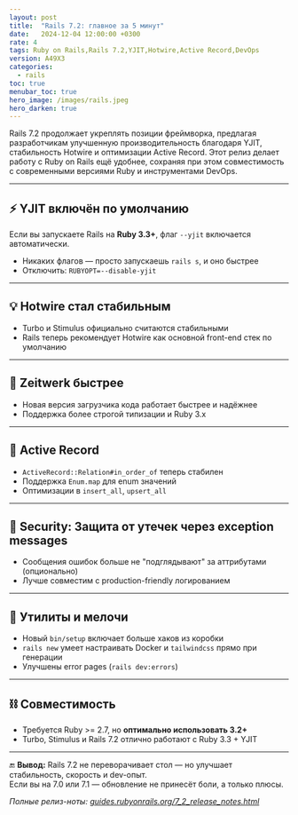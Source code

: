 ```yaml
---
layout: post
title:  "Rails 7.2: главное за 5 минут"
date:   2024-12-04 12:00:00 +0300
rate: 4
tags: Ruby on Rails,Rails 7.2,YJIT,Hotwire,Active Record,DevOps
version: A49X3
categories:
  - rails
toc: true
menubar_toc: true
hero_image: /images/rails.jpeg
hero_darken: true
---
```

Rails 7.2 продолжает укреплять позиции фреймворка, предлагая разработчикам улучшенную производительность благодаря YJIT, стабильность Hotwire и оптимизации Active Record. Этот релиз делает работу с Ruby on Rails ещё удобнее, сохраняя при этом совместимость с современными версиями Ruby и инструментами DevOps.


---

## ⚡ YJIT включён по умолчанию

Если вы запускаете Rails на **Ruby 3.3+**, флаг `--yjit` включается автоматически.

- Никаких флагов — просто запускаешь `rails s`, и оно быстрее
- Отключить: `RUBYOPT=--disable-yjit`

---

## 💡 Hotwire стал стабильным

- Turbo и Stimulus официально считаются стабильными
- Rails теперь рекомендует Hotwire как основной front-end стек по умолчанию

---

## 🚀 Zeitwerk быстрее

- Новая версия загрузчика кода работает быстрее и надёжнее
- Поддержка более строгой типизации и Ruby 3.x

---

## 🧠 Active Record

- `ActiveRecord::Relation#in_order_of` теперь стабилен
- Поддержка `Enum.map` для enum значений
- Оптимизации в `insert_all`, `upsert_all`

---

## 🔐 Security: Защита от утечек через exception messages

- Сообщения ошибок больше не "подглядывают" за аттрибутами (опционально)
- Лучше совместим с production-friendly логированием

---

## 🧰 Утилиты и мелочи

- Новый `bin/setup` включает больше хаков из коробки
- `rails new` умеет настраивать Docker и `tailwindcss` прямо при генерации
- Улучшены error pages (`rails dev:errors`)

---

## ⛓️ Совместимость

- Требуется Ruby >= 2.7, но **оптимально использовать 3.2+**
- Turbo, Stimulus и Rails 7.2 отлично работают с Ruby 3.3 + YJIT

---

🔚 **Вывод:**
Rails 7.2 не переворачивает стол — но улучшает стабильность, скорость и dev-опыт.  
Если вы на 7.0 или 7.1 — обновление не принесёт боли, а только плюсы.

_Полные релиз-ноты: [guides.rubyonrails.org/7_2_release_notes.html](https://guides.rubyonrails.org/7_2_release_notes.html)_
